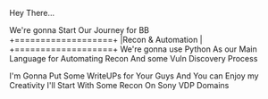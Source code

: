 Hey There...

We're gonna Start Our Journey for BB  
  +===================+
  |Recon & Automation |
  +===================+	
We're gonna use Python As our Main Language for Automating Recon And some Vuln Discovery Process

I'm Gonna Put Some WriteUPs for Your Guys And You can Enjoy my Creativity
I'll Start With Some Recon On Sony VDP Domains
